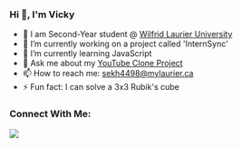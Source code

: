 ### Hi 👋, I'm Vicky

- 🏫 I am Second-Year student @ <a href = "https://www.wlu.ca/">Wilfrid Laurier University</a>
- 🔭 I’m currently working on a project called 'InternSync' 
- 🌱 I’m currently learning JavaScript
- 💬 Ask me about my <a href = "http://127.0.0.1:5500/Youtube/youtsube.html">YouTube Clone Project</a>
- 📫 How to reach me: sekh4498@mylaurier.ca
- ⚡ Fun fact: I can solve a 3x3 Rubik's cube


### Connect With Me:

<a href = "https://www.linkedin.com/in/vicky-sekhon-515560203/">
  <img src = "https://raw.githubusercontent.com/gauravghongde/social-icons/master/SVG/Color/LinkedIN.svg">
</a>

<!--
**VickySekhon/VickySekhon** is a ✨ _special_ ✨ repository because its `README.md` (this file) appears on your GitHub profile.

Here are some ideas to get you started:

- 🔭 I’m currently working on ...
- 🌱 I’m currently learning ...
- 👯 I’m looking to collaborate on ...
- 🤔 I’m looking for help with ...
- 💬 Ask me about ...
- 📫 How to reach me: ...
- 😄 Pronouns: ...
- ⚡ Fun fact: ...
-->
